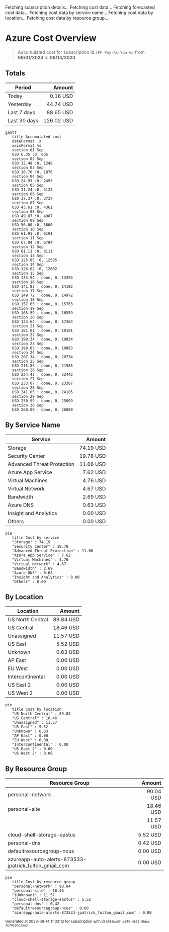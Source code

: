 Fetching subscription details...
Fetching cost data...
Fetching forecasted cost data...
Fetching cost data by service name...
Fetching cost data by location...
Fetching cost data by resource group...
# Azure Cost Overview

> Accumulated cost for subscription id `JPF Pay-As-You-Go` from **09/01/2023** to **09/14/2023**

## Totals

|Period|Amount|
|---|---:|
|Today|0.16 USD|
|Yesterday|44.74 USD|
|Last 7 days|88.65 USD|
|Last 30 days|126.02 USD|

```mermaid
gantt
   title Accumulated cost
   dateFormat  X
   axisFormat %s
   section 01 Sep
   USD 6.35 :0, 635
   section 02 Sep
   USD 12.48 :0, 1248
   section 03 Sep
   USD 18.76 :0, 1876
   section 04 Sep
   USD 24.93 :0, 2493
   section 05 Sep
   USD 31.24 :0, 3124
   section 06 Sep
   USD 37.37 :0, 3737
   section 07 Sep
   USD 43.61 :0, 4361
   section 08 Sep
   USD 49.87 :0, 4987
   section 09 Sep
   USD 56.00 :0, 5600
   section 10 Sep
   USD 61.91 :0, 6191
   section 11 Sep
   USD 67.84 :0, 6784
   section 12 Sep
   USD 81.11 :0, 8111
   section 13 Sep
   USD 125.85 :0, 12585
   section 14 Sep
   USD 126.02 :0, 12602
   section 15 Sep
   USD 133.94 : done, 0, 13394
   section 16 Sep
   USD 141.82 : done, 0, 14182
   section 17 Sep
   USD 149.72 : done, 0, 14972
   section 18 Sep
   USD 157.63 : done, 0, 15763
   section 19 Sep
   USD 165.59 : done, 0, 16559
   section 20 Sep
   USD 173.64 : done, 0, 17364
   section 21 Sep
   USD 181.81 : done, 0, 18181
   section 22 Sep
   USD 190.34 : done, 0, 19034
   section 23 Sep
   USD 198.83 : done, 0, 19883
   section 24 Sep
   USD 207.34 : done, 0, 20734
   section 25 Sep
   USD 215.85 : done, 0, 21585
   section 26 Sep
   USD 224.42 : done, 0, 22442
   section 27 Sep
   USD 233.07 : done, 0, 23307
   section 28 Sep
   USD 241.85 : done, 0, 24185
   section 29 Sep
   USD 250.99 : done, 0, 25099
   section 30 Sep
   USD 260.09 : done, 0, 26009
```

## By Service Name

|Service|Amount|
|---|---:|
|Storage|74.19 USD|
|Security Center|19.78 USD|
|Advanced Threat Protection|11.66 USD|
|Azure App Service|7.62 USD|
|Virtual Machines|4.76 USD|
|Virtual Network|4.67 USD|
|Bandwidth|2.69 USD|
|Azure DNS|0.63 USD|
|Insight and Analytics|0.00 USD|
|Others|0.00 USD|

```mermaid
pie
   title Cost by service
   "Storage" : 74.19
   "Security Center" : 19.78
   "Advanced Threat Protection" : 11.66
   "Azure App Service" : 7.62
   "Virtual Machines" : 4.76
   "Virtual Network" : 4.67
   "Bandwidth" : 2.69
   "Azure DNS" : 0.63
   "Insight and Analytics" : 0.00
   "Others" : 0.00
```

## By Location

|Location|Amount|
|---|---:|
|US North Central|89.84 USD|
|US Central|18.46 USD|
|Unassigned|11.57 USD|
|US East|5.52 USD|
|Unknown|0.63 USD|
|AP East|0.00 USD|
|EU West|0.00 USD|
|Intercontinental|0.00 USD|
|US East 2|0.00 USD|
|US West 2|0.00 USD|

```mermaid
pie
   title Cost by location
   "US North Central" : 89.84
   "US Central" : 18.46
   "Unassigned" : 11.57
   "US East" : 5.52
   "Unknown" : 0.63
   "AP East" : 0.00
   "EU West" : 0.00
   "Intercontinental" : 0.00
   "US East 2" : 0.00
   "US West 2" : 0.00
```

## By Resource Group

|Resource Group|Amount|
|---|---:|
|personal-network|90.04 USD|
|personal-site|18.46 USD|
||11.57 USD|
|cloud-shell-storage-eastus|5.52 USD|
|personal-dns|0.42 USD|
|defaultresourcegroup-ncus|0.00 USD|
|azureapp-auto-alerts-873533-jpatrick_fulton_gmail_com|0.00 USD|

```mermaid
pie
   title Cost by resource group
   "personal-network" : 90.04
   "personal-site" : 18.46
   "(Unknown)" : 11.57
   "cloud-shell-storage-eastus" : 5.52
   "personal-dns" : 0.42
   "defaultresourcegroup-ncus" : 0.00
   "azureapp-auto-alerts-873533-jpatrick_fulton_gmail_com" : 0.00
```

<sup>Generated at 2023-09-14 11:03:12 for subscription with id `4913be3f-a345-4652-9bba-767418dd25e3`</sup>
